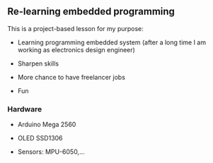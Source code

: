 ## Re-learning embedded programming

This is a project-based lesson for my purpose:

* Learning programming embedded system (after a long time I am working as electronics design engineer)

* Sharpen skills

* More chance to have freelancer jobs

* Fun


### Hardware

* Arduino Mega 2560

* OLED SSD1306

* Sensors: MPU-6050,...

